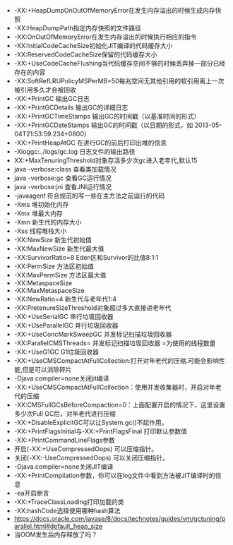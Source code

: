 + -XX:+HeapDumpOnOutOfMemoryError在发生内存溢出的时候生成内存快照
+ -XX:HeapDumpPath指定内存快照的文件路径
+ -XX:OnOutOfMemoryError在发生内存溢出的时候执行相应的指令
+ -XX:InitialCodeCacheSize初始化JIT编译的代码缓存大小
+ -XX:ReservedCodeCacheSize保留的代码缓存大小
+ -XX:+UseCodeCacheFlushing当代码缓存空间不够的时候丢弃掉一部分已经存在的内容
+ -XX:SoftRefLRUPolicyMSPerMB=50每兆空间无其他引用的软引用离上一次被引用多久才会被回收
+ -XX:+PrintGC 输出GC日志
+ -XX:+PrintGCDetails 输出GC的详细日志
+ -XX:+PrintGCTimeStamps 输出GC的时间戳（以基准时间的形式）
+ -XX:+PrintGCDateStamps 输出GC的时间戳（以日期的形式，如 2013-05-04T21:53:59.234+0800）
+ -XX:+PrintHeapAtGC 在进行GC的前后打印出堆的信息
+ -Xloggc:../logs/gc.log 日志文件的输出路径
+ XX:+MaxTenuringThreshold对象存活多少次gc进入老年代,默认15
+ java -verbose:class		查看类加载情况
+ java -verbose:gc			查看GC运行情况
+ java -verbose:jni			查看JNI运行情况
+ -javaagent  符合规范的写一些在主方法之前运行的代码
+ -Xms                    堆初始化内存
+ -Xmx                    堆最大内存
+ -Xmn                    新生代的内存大小
+ -Xss                    线程堆栈大小
+ -XX:NewSize             新生代初始值
+ -XX:MaxNewSize          新生代最大值
+ -XX:SurvivorRatio=8     Eden区和Survivor的比值8:1:1
+ -XX:PermSize            方法区初始值
+ -XX:MaxPermSize         方法区最大值
+ -XX:MetaspaceSize
+ -XX:MaxMetaspaceSize
+ -XX:NewRatio=4          新生代与老年代1:4
+ -XX:PretenureSizeThreshold对象超过多大直接进老年代
+ -XX:+UseSerialGC	    串行垃圾回收器
+ -XX:+UseParallelGC	并行垃圾回收器
+ -XX:+UseConcMarkSweepGC	并发标记扫描垃圾回收器
+ -XX:ParallelCMSThreads=	并发标记扫描垃圾回收器 =为使用的线程数量
+ -XX:+UseG1GC	        G1垃圾回收器
+ -XX:+UseCMSCompactAtFullCollection:打开对年老代的压缩.可能会影响性能,但是可以消除碎片
+ -Djava.compiler=none关闭jit编译
+ -XX:+UseCMSCompactAtFullCollection：使用并发收集器时，开启对年老代的压缩
+ -XX:CMSFullGCsBeforeCompaction=0：上面配置开启的情况下，这里设置多少次Full GC后，对年老代进行压缩
+ -XX:+DisableExplicitGC可以让System.gc()不起作用。
+ -XX:+PrintFlagsInitial与-XX:+PrintFlagsFinal  打印默认参数值
+ -XX:+PrintCommandLineFlags参数
+ 开启(-XX:+UseCompressedOops) 可以压缩指针。 
+ 关闭(-XX:-UseCompressedOops) 可以关闭压缩指针。 
+ -Djava.compiler=none关闭JIT编译
+ -XX:+PrintCompilation参数，你可以在log文件中看到方法被JIT编译时的信息
+ -ea开启断言
+ -XX:+TraceClassLoading打印加载的类
+ -XX:hashCode选择使用哪种hash算法
+ https://docs.oracle.com/javase/8/docs/technotes/guides/vm/gctuning/parallel.html#default_heap_size
+ 当OOM发生后内存释放了吗？
